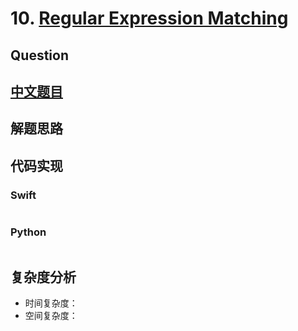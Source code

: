 # 10. [Regular Expression Matching](https://leetcode.com/problems/regular-expression-matching/)

## Question



## [中文题目](https://leetcode-cn.com/problems/regular-expression-matching/)



## 解题思路



## 代码实现

### Swift

```swift

```

### Python

```python

```

## 复杂度分析

- 时间复杂度：
- 空间复杂度：
